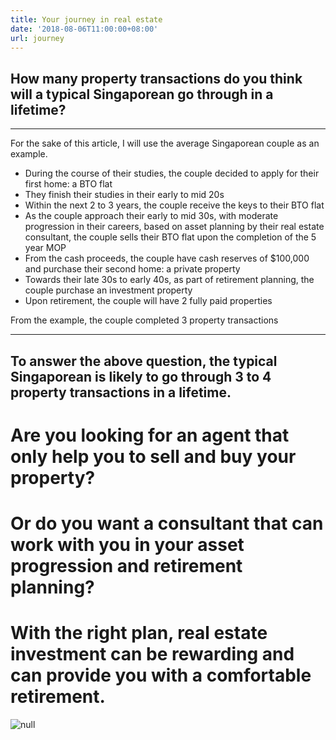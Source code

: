 ```yaml
---
title: Your journey in real estate
date: '2018-08-06T11:00:00+08:00'
url: journey
---
```

## How many property transactions do you think will a typical Singaporean go through in a lifetime?

- - -

For the sake of this article, I will use the average Singaporean couple as an example.

* During the course of their studies, the couple decided to apply for their first home: a BTO flat
* They finish their studies in their early to mid 20s
* Within the next 2 to 3 years, the couple receive the keys to their BTO flat
* As the couple approach their early to mid 30s, with moderate progression in their careers, based on asset planning by their real estate consultant, the couple sells their BTO flat upon the completion of the 5 year MOP 
* From the cash proceeds, the couple have cash reserves of $100,000 and purchase their second home: a private property
* Towards their late 30s to early 40s, as part of retirement planning, the couple purchase an investment property
* Upon retirement, the couple will have 2 fully paid properties

From the example, the couple completed 3 property transactions

- - -

## To answer the above question, the typical Singaporean is likely to go through 3 to 4 property transactions in a lifetime.

# Are you looking for an agent that only help you to sell and buy your property?

# Or do you want a consultant that can work with you in your asset progression and retirement planning?

# With the right plan, real estate investment can be rewarding and can provide you with a comfortable retirement.

![null](/img/20180806_115042_0001.png)
